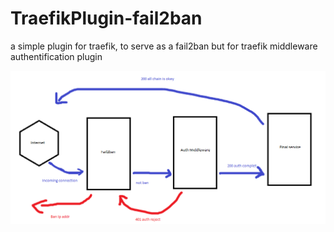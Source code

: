 # TraefikPlugin-fail2ban

a simple plugin for traefik, to serve as a fail2ban but for traefik middleware authentification plugin

![alt text](./README/model.png "model")

